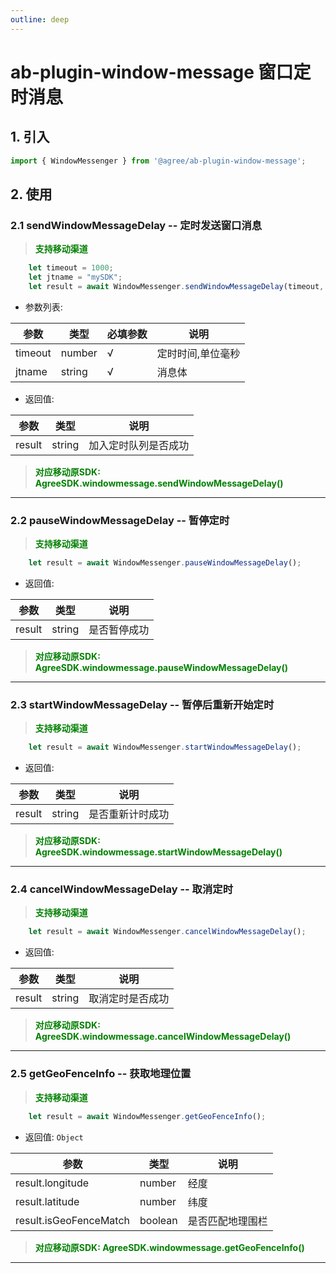 ```yaml
---
outline: deep
---
```

# ab-plugin-window-message 窗口定时消息 

## 1. 引入

```js
import { WindowMessenger } from '@agree/ab-plugin-window-message';
```

## 2. 使用
###  2.1 sendWindowMessageDelay -- 定时发送窗口消息

> <font color ='green' style="font-weight:bold">支持移动渠道</font>

```js
    let timeout = 1000;
    let jtname = "mySDK";
    let result = await WindowMessenger.sendWindowMessageDelay(timeout, jtname);
```

* 参数列表:

| 参数    | 类型   | 必填参数 |说明    |
| ------- | ------ | ---|------------------ |
| timeout   | number | √  | 定时时间,单位毫秒 |
| jtname    | string | √   | 消息体  |

* 返回值:

| 参数    | 类型   | 说明    |
| ------- | ------ |------------------ |
| result   | string | 加入定时队列是否成功 |

> <font color ='green' style="font-weight:bold">对应移动原SDK: AgreeSDK.windowmessage.sendWindowMessageDelay()</font>

--------------------------------------------------------
###  2.2 pauseWindowMessageDelay -- 暂停定时

> <font color ='green' style="font-weight:bold">支持移动渠道</font>

```js
    let result = await WindowMessenger.pauseWindowMessageDelay();
```

* 返回值:

| 参数    | 类型   | 说明    |
| ------- | ------ |------------------ |
| result   | string | 是否暂停成功 |

> <font color ='green' style="font-weight:bold">对应移动原SDK: AgreeSDK.windowmessage.pauseWindowMessageDelay()</font>
-------------------------------------------------------
###  2.3 startWindowMessageDelay -- 暂停后重新开始定时

> <font color ='green' style="font-weight:bold">支持移动渠道</font>

```js
    let result = await WindowMessenger.startWindowMessageDelay();
```
* 返回值:

| 参数    | 类型   | 说明    |
| ------- | ------ |------------------ |
| result | string | 是否重新计时成功 |

> <font color ='green' style="font-weight:bold">对应移动原SDK: AgreeSDK.windowmessage.startWindowMessageDelay()</font>
-------------------------------------------------------

###  2.4 cancelWindowMessageDelay -- 取消定时

> <font color ='green' style="font-weight:bold">支持移动渠道</font>

```js
    let result = await WindowMessenger.cancelWindowMessageDelay();
```
* 返回值:

| 参数    | 类型   | 说明    |
| ------- | ------ |------------------ |
| result   | string | 取消定时是否成功 |

> <font color ='green' style="font-weight:bold">对应移动原SDK: AgreeSDK.windowmessage.cancelWindowMessageDelay()</font>
-------------------------------------------------------

###  2.5 getGeoFenceInfo -- 获取地理位置

> <font color ='green' style="font-weight:bold">支持移动渠道</font>

```js
    let result = await WindowMessenger.getGeoFenceInfo();
```
- 返回值: `Object`

| 参数    | 类型   | 说明    |
| ------- | ------ |------------------ |
| result.longitude   | number | 经度 |
| result.latitude   | number | 纬度 |
| result.isGeoFenceMatch   | boolean | 是否匹配地理围栏 |

> <font color ='green' style="font-weight:bold">对应移动原SDK: AgreeSDK.windowmessage.getGeoFenceInfo()</font>
-------------------------------------------------------
